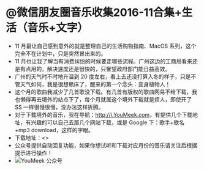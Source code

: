 

# @微信朋友圈音乐收集2016-11合集+生活（音乐+文字）

- 11 月最让自己感到意外的就是整理自己的生活购物指南、MacOS 系列，这个完全不在计划中，只是突然冒出来的。
- 11 月也让我了解当有消费纠纷的时候要走哪些流程。广州这边的工商局看来还是有点用的，解决速度还是很快的，只奢望政府部门能日益高效。
- 广州的天气时不时地升温到 20 度左右，看上去还没打算入冬的样子，只是不管天气如何，我是很想赖床了，醒来的第一个念头：变身植物人！
- 这个月的歌曲我减少了几首歌没下载。有几首有版权的歌曲网易不给下载，我也懒得再去境外的站点下了，每个月就属这个境外下载就是烦人，即使开了 SS 一样很慢很慢，没办法这样折腾。
- 对于下载境外的音乐，我在导航：<http://i.YouMeek.com>，有提供几个下载地址，有兴趣的可以自己去那几个网站下载，或是 Google 下：歌手+歌名+mp3 download，这样的字眼。
- 下载地址：<>
- 公众号提供自动回复功能，如果你想试听和下载对应月份的音乐请关注后根据提示进行操作！
- ![YouMeek 公众号](http://img.youmeek.com/YouMeek-WX.jpg)

